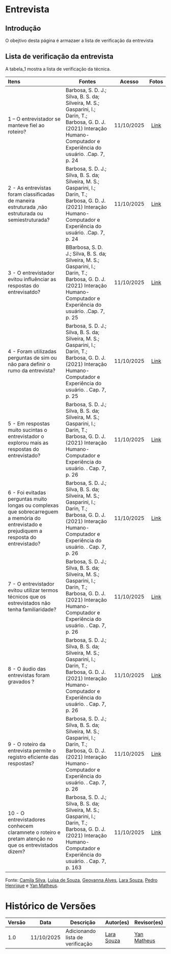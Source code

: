 # Entrevista


## Introdução

O obejtivo desta página é armazaer a lista de verificação da entrevista

## Lista de verificação da entrevista


A tabela_1 mostra a lista de verificação da técnica.

| Itens                                                                                                         | Fontes                                                                                      |   Acesso   |                Fotos                |
| :------------------------------------------------------------------------------------------------------------ | ------------------------------------------------------------------------------------------- | :--------: | :---------------------------------: |
| 1 – O entrevistador se manteve fiel ao roteiro?                               | Barbosa, S. D. J.; Silva, B. S. da; Silveira, M. S.; Gasparini, I.; Darin, T.; Barbosa, G. D. J. (2021) Interação Humano-Computador e Experiência do usuário.  .Cap. 7, p. 24 | 11/10/2025 | [Link](https://ibb.co/C5ymFw6S) |
| 2 \- As entrevistas foram classificadas de maneira estruturada ,não estruturada ou semiestruturada?                  | Barbosa, S. D. J.; Silva, B. S. da; Silveira, M. S.; Gasparini, I.; Darin, T.; Barbosa, G. D. J. (2021) Interação Humano-Computador e Experiência do usuário. .Cap. 7, p. 24 | 11/10/2025 | [Link](https://ibb.co/Q3B80S7J) |
| 3 \- O entrevistador evitou influênciar as respostas do entrevisatdo?    | BBarbosa, S. D. J.; Silva, B. S. da; Silveira, M. S.; Gasparini, I.; Darin, T.; Barbosa, G. D. J. (2021) Interação Humano-Computador e Experiência do usuário.  .Cap. 7, p. 25| 11/10/2025 | [Link](https://ibb.co/Kzxnw7CK) |
| 4 \- Foram utilizadas perguntas de sim ou não para definir o rumo da entrevista?  | Barbosa, S. D. J.; Silva, B. S. da; Silveira, M. S.; Gasparini, I.; Darin, T.; Barbosa, G. D. J. (2021) Interação Humano-Computador e Experiência do usuário. . Cap. 7, p. 25 | 11/10/2025 | [Link](https://ibb.co/B5FMyx4N) |
| 5 \- Em respostas muito sucintas o entrevistador o explorou mais as respostas do entrevistado?  | Barbosa, S. D. J.; Silva, B. S. da; Silveira, M. S.; Gasparini, I.; Darin, T.; Barbosa, G. D. J. (2021) Interação Humano-Computador e Experiência do usuário. . Cap. 7, p. 26| 11/10/2025 | [Link](https://ibb.co/84dwNJcN) |
| 6 \- Foi evitadas perguntas muito longas ou complexas que sobrecarreguem a memória do entrevistado e prejudiquem  a  resposta do entrevistado?                | Barbosa, S. D. J.; Silva, B. S. da; Silveira, M. S.; Gasparini, I.; Darin, T.; Barbosa, G. D. J. (2021) Interação Humano-Computador e Experiência do usuário. . Cap. 7, p. 26 | 11/10/2025 | [Link](https://ibb.co/TBQm9QBW) |
| 7 \- O entrevistador evitou utilizar termos técnicos que os estrevistados não tenha familiaridade?   | Barbosa, S. D. J.; Silva, B. S. da; Silveira, M. S.; Gasparini, I.; Darin, T.; Barbosa, G. D. J. (2021) Interação Humano-Computador e Experiência do usuário. . Cap. 7, p. 26| 11/10/2025 | [Link](https://ibb.co/sdXx56n3) |
| 8 \- O áudio das entrevistas foram gravados ?   | Barbosa, S. D. J.; Silva, B. S. da; Silveira, M. S.; Gasparini, I.; Darin, T.; Barbosa, G. D. J. (2021) Interação Humano-Computador e Experiência do usuário. . Cap. 7, p. 26| 11/10/2025 | [Link](https://ibb.co/0pWbchc2) |
| 9 \- O roteiro da entrevista permite o registro eficiente das respostas?    | Barbosa, S. D. J.; Silva, B. S. da; Silveira, M. S.; Gasparini, I.; Darin, T.; Barbosa, G. D. J. (2021) Interação Humano-Computador e Experiência do usuário. . Cap. 7, p. 26| 11/10/2025 | [Link](hhttps://ibb.co/NDX6Xwg) |
| 10 \- O entrevistadores conhecem claramnete o roteiro e pretam atenção no que os entrevistados dizem?           |Barbosa, S. D. J.; Silva, B. S. da; Silveira, M. S.; Gasparini, I.; Darin, T.; Barbosa, G. D. J. (2021) Interação Humano-Computador e Experiência do usuário. . Cap. 7, p. 163 | 11/10/2025 | [Link](https://ibb.co/PvdSkQPt) |

Fonte: [Camila Silva](https://github.com/CamilaSilvaC), [Luísa de Souza](https://github.com/luisa12ll), [Geovanna Alves](https://github.com/GeovannaUmbelino), [Lara Souza](https://github.com/mel14-hub), [Pedro Henrique](https://github.com/pedrohpsantos) e [Yan Matheus](https://github.com/Yanmatheus0812).

# Histórico de Versões

| Versão | Data       | Descrição                        | Autor(es)                                       | Revisor(es)                                      |
| ------ | ---------- | -------------------------------- | ----------------------------------------------- | ------------------------------------------------ |
| 1.0    | 11/10/2025 | Adicionando lista de verificação | [Lara Souza ](https://github.com/mel14-hub) | [Yan Matheus](https://github.com/Yanmatheus0812) |
